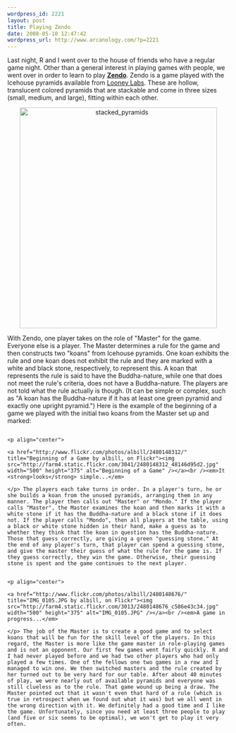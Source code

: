 ```yaml
--- 
wordpress_id: 2221
layout: post
title: Playing Zendo
date: 2008-05-10 12:47:42
wordpress_url: http://www.arcanology.com/?p=2221
---
```

Last night, R and I went over to the house of friends who have a regular game night. Other than a general interest in playing games with people, we went over in order to learn to play <strong><a href="http://www.koryheath.com/games/zendo">Zendo</a></strong>. Zendo is a game played with the Icehouse pyramids available from <a href="http://www.looneylabs.com/">Looney Labs</a>. These are hollow, translucent colored pyramids that are stackable and come in three sizes (small, medium, and large), fitting within each other. <p align="center">
                                                                                                                                                                                                                                                                                                                                                                                                                                                                                                                                                                                                                                                                                                                                                                                                                                                                                                        <a href="http://www.flickr.com/photos/albill/2480544637/" title="stacked_pyramids by albill, on Flickr"><img src="http://farm4.static.flickr.com/3154/2480544637_914842e2ea.jpg" width="448" height="500" alt="stacked_pyramids" /></a>
                                                                                                                                                                                                                                                                                                                                                                                                                                                                                                                                                                                                                                                                                                                                                                                                                                                                                                      </p> With Zendo, one player takes on the role of "Master" for the game. Everyone else is a player. The Master determines a rule for the game and then constructs two "koans" from Icehouse pyramids. One koan exhibits the rule and one koan does not exhibit the rule and they are marked with a white and black stone, respectively, to represent this. A koan that represents the rule is said to have the Buddha-nature, while one that does not meet the rule's criteria, does not have a Buddha-nature. The players are not told what the rule actually is though. (It can be simple or complex, such as "A koan has the Buddha-nature if it has at least one green pyramid and exactly one upright pyramid.") Here is the example of the beginning of a game we played with the initial two koans from the Master set up and marked: 
                                                                                                                                                                                                                                                                                                                                                                                                                                                                                                                                                                                                                                                                                                                                                                                                                                                                                                      
                                                                                                                                                                                                                                                                                                                                                                                                                                                                                                                                                                                                                                                                                                                                                                                                                                                                                                      <p align="center">
                                                                                                                                                                                                                                                                                                                                                                                                                                                                                                                                                                                                                                                                                                                                                                                                                                                                                                        <a href="http://www.flickr.com/photos/albill/2480148312/" title="Beginning of a Game by albill, on Flickr"><img src="http://farm4.static.flickr.com/3041/2480148312_48146d95d2.jpg" width="500" height="375" alt="Beginning of a Game" /></a><br /><em>It <strong>looks</strong> simple...</em>
                                                                                                                                                                                                                                                                                                                                                                                                                                                                                                                                                                                                                                                                                                                                                                                                                                                                                                      </p> The players each take turns in order. In a player's turn, he or she builds a koan from the unused pyramids, arranging them in any manner. The player then calls out "Master" or "Mondo." If the player calls "Master", the Master examines the koan and then marks it with a white stone if it has the Buddha-nature and a black stone if it does not. If the player calls "Mondo", then all players at the table, using a black or white stone hidden in their hand, make a guess as to whether they think that the koan in question has the Buddha-nature. Those that guess correctly, are giving a green "guessing stone." At the end of any player's turn, that player can spend a guessing stone, and give the master their guess of what the rule for the game is. If they guess correctly, they win the game. Otherwise, their guessing stone is spent and the game continues to the next player. 
                                                                                                                                                                                                                                                                                                                                                                                                                                                                                                                                                                                                                                                                                                                                                                                                                                                                                                      
                                                                                                                                                                                                                                                                                                                                                                                                                                                                                                                                                                                                                                                                                                                                                                                                                                                                                                      <p align="center">
                                                                                                                                                                                                                                                                                                                                                                                                                                                                                                                                                                                                                                                                                                                                                                                                                                                                                                        <a href="http://www.flickr.com/photos/albill/2480148676/" title="IMG_0105.JPG by albill, on Flickr"><img src="http://farm4.static.flickr.com/3013/2480148676_c586e43c34.jpg" width="500" height="375" alt="IMG_0105.JPG" /></a><br /><em>A game in progress...</em>
                                                                                                                                                                                                                                                                                                                                                                                                                                                                                                                                                                                                                                                                                                                                                                                                                                                                                                      </p> The job of the Master is to create a good game and to select koans that will be fun for the skill level of the players. In this regard, the Master is more like the game master in role-playing games and is not an opponent. Our first few games went fairly quickly. R and I had never played before and we had two other players who had only played a few times. One of the fellows one two games in a row and I managed to win one. We then switched masters and the rule created by her turned out to be very hard for our table. After about 40 minutes of play, we were nearly out of available pyramids and everyone was still clueless as to the rule. That game wound up being a draw. The Master pointed out that it wasn't even that hard of a rule (which is true in retrospect when we found out what it was) but we all went in the wrong direction with it. We definitely had a good time and I like the game. Unfortunately, since you need at least three people to play (and five or six seems to be optimal), we won't get to play it very often.